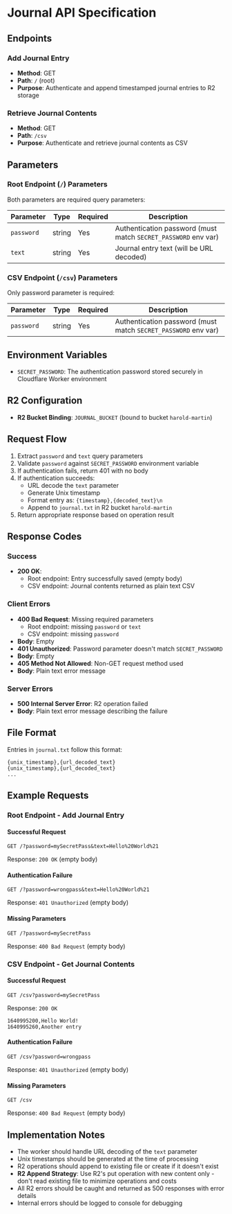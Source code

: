 # Journal API Specification

## Endpoints

### Add Journal Entry
- **Method**: GET
- **Path**: `/` (root)
- **Purpose**: Authenticate and append timestamped journal entries to R2 storage

### Retrieve Journal Contents
- **Method**: GET
- **Path**: `/csv`
- **Purpose**: Authenticate and retrieve journal contents as CSV

## Parameters

### Root Endpoint (`/`) Parameters
Both parameters are required query parameters:

| Parameter | Type | Required | Description |
|-----------|------|----------|-------------|
| `password` | string | Yes | Authentication password (must match `SECRET_PASSWORD` env var) |
| `text` | string | Yes | Journal entry text (will be URL decoded) |

### CSV Endpoint (`/csv`) Parameters
Only password parameter is required:

| Parameter | Type | Required | Description |
|-----------|------|----------|-------------|
| `password` | string | Yes | Authentication password (must match `SECRET_PASSWORD` env var) |

## Environment Variables
- `SECRET_PASSWORD`: The authentication password stored securely in Cloudflare Worker environment

## R2 Configuration
- **R2 Bucket Binding**: `JOURNAL_BUCKET` (bound to bucket `harold-martin`)

## Request Flow
1. Extract `password` and `text` query parameters
2. Validate `password` against `SECRET_PASSWORD` environment variable
3. If authentication fails, return 401 with no body
4. If authentication succeeds:
   - URL decode the `text` parameter
   - Generate Unix timestamp
   - Format entry as: `{timestamp},{decoded_text}\n`
   - Append to `journal.txt` in R2 bucket `harold-martin`
5. Return appropriate response based on operation result

## Response Codes

### Success
- **200 OK**:
  - Root endpoint: Entry successfully saved (empty body)
  - CSV endpoint: Journal contents returned as plain text CSV

### Client Errors
- **400 Bad Request**: Missing required parameters
  - Root endpoint: missing `password` or `text`
  - CSV endpoint: missing `password`
- **Body**: Empty
- **401 Unauthorized**: Password parameter doesn't match `SECRET_PASSWORD`
- **Body**: Empty
- **405 Method Not Allowed**: Non-GET request method used
- **Body**: Plain text error message

### Server Errors
- **500 Internal Server Error**: R2 operation failed
- **Body**: Plain text error message describing the failure

## File Format
Entries in `journal.txt` follow this format:
```
{unix_timestamp},{url_decoded_text}
{unix_timestamp},{url_decoded_text}
...
```

## Example Requests

### Root Endpoint - Add Journal Entry

#### Successful Request
```
GET /?password=mySecretPass&text=Hello%20World%21
```
Response: `200 OK` (empty body)

#### Authentication Failure
```
GET /?password=wrongpass&text=Hello%20World%21
```
Response: `401 Unauthorized` (empty body)

#### Missing Parameters
```
GET /?password=mySecretPass
```
Response: `400 Bad Request` (empty body)

### CSV Endpoint - Get Journal Contents

#### Successful Request
```
GET /csv?password=mySecretPass
```
Response: `200 OK`
```
1640995200,Hello World!
1640995260,Another entry
```

#### Authentication Failure
```
GET /csv?password=wrongpass
```
Response: `401 Unauthorized` (empty body)

#### Missing Parameters
```
GET /csv
```
Response: `400 Bad Request` (empty body)

## Implementation Notes
- The worker should handle URL decoding of the `text` parameter
- Unix timestamps should be generated at the time of processing
- R2 operations should append to existing file or create if it doesn't exist
- **R2 Append Strategy**: Use R2's put operation with new content only - don't read existing file to minimize operations and costs
- All R2 errors should be caught and returned as 500 responses with error details
- Internal errors should be logged to console for debugging
